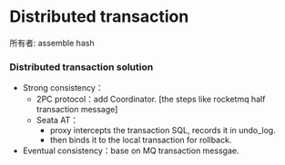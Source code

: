 # Distributed transaction

所有者: assemble hash

### **Distributed transaction solution**

- Strong consistency：
    - 2PC protocol：add Coordinator. [the steps like rocketmq half transaction message]
    - Seata AT：
        - proxy intercepts the transaction SQL, records it in undo_log.
        - then binds it to the local transaction for rollback.
- Eventual consistency：base on MQ transaction messgae.